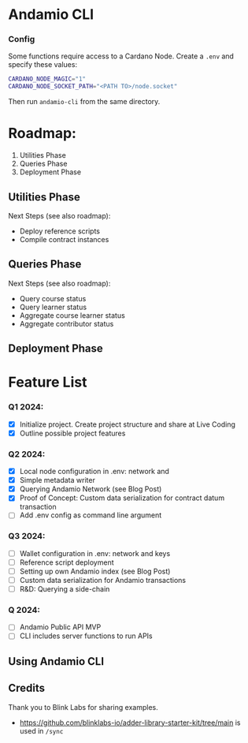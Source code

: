 # Andamio CLI

### Config
Some functions require access to a Cardano Node. Create a `.env` and specify these values:
```bash
CARDANO_NODE_MAGIC="1"
CARDANO_NODE_SOCKET_PATH="<PATH TO>/node.socket"
```
Then run `andamio-cli` from the same directory.


# Roadmap:

1. Utilities Phase
2. Queries Phase
3. Deployment Phase

## Utilities Phase
Next Steps (see also roadmap):
- Deploy reference scripts
- Compile contract instances

## Queries Phase
Next Steps (see also roadmap):
- Query course status
- Query learner status
- Aggregate course learner status
- Aggregate contributor status

## Deployment Phase

# Feature List
### Q1 2024:
- [x] Initialize project. Create project structure and share at Live Coding
- [x] Outline possible project features

### Q2 2024:
- [x] Local node configuration in .env: network and
- [x] Simple metadata writer
- [x] Querying Andamio Network (see Blog Post)
- [x] Proof of Concept: Custom data serialization for contract datum transaction
- [ ] Add .env config as command line argument

### Q3 2024:
- [ ] Wallet configuration in .env: network and keys
- [ ] Reference script deployment
- [ ] Setting up own Andamio index (see Blog Post)
- [ ] Custom data serialization for Andamio transactions
- [ ] R&D: Querying a side-chain

### Q 2024:
- [ ] Andamio Public API MVP
- [ ] CLI includes server functions to run APIs

## Using Andamio CLI







## Credits

Thank you to Blink Labs for sharing examples.
- https://github.com/blinklabs-io/adder-library-starter-kit/tree/main is used in `/sync`